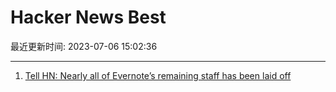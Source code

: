 # Hacker News Best

最近更新时间: 2023-07-06 15:02:36

--- 
1. [Tell HN: Nearly all of Evernote’s remaining staff has been laid off](https://news.ycombinator.com/item?id=36609641) 
